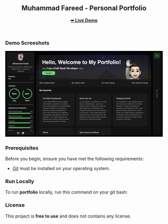 <div align="center">

  <h2 align="center">Muhammad Fareed - Personal Portfolio</h2>


<a href="https://awwalfareed.netlify.app"><strong>➥ Live Demo</strong></a>

</div>

<br />

### Demo Screeshots

![Osama Portfolio Desktop Demo](./public/readme-images/portfolio.png "Desktop Demo")

### Prerequisites

Before you begin, ensure you have met the following requirements:

- [Git](https://git-scm.com/downloads "Download Git") must be installed on your operating system.

### Run Locally

To run **portfolio** locally, run this command on your git bash:


### License

This project is **free to use** and does not contains any license.
